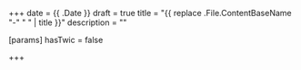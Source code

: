 +++
date = {{ .Date }}
draft = true
title = "{{ replace .File.ContentBaseName "-" " " | title }}"
description = ""

[params]
  hasTwic = false

+++
